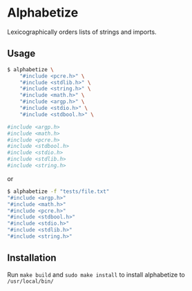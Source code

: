 # Alphabetize

Lexicographically orders lists of strings and imports.

## Usage

``` bash
$ alphabetize \
    "#include <pcre.h>" \
    "#include <stdlib.h>" \
    "#include <string.h>" \
    "#include <math.h>" \
    "#include <argp.h>" \
    "#include <stdio.h>" \
    "#include <stdbool.h>" \

#include <argp.h>
#include <math.h>
#include <pcre.h>
#include <stdbool.h>
#include <stdio.h>
#include <stdlib.h>
#include <string.h>
```

or

``` bash
$ alphabetize -f "tests/file.txt"
"#include <argp.h>"
"#include <math.h>"
"#include <pcre.h>"
"#include <stdbool.h>"
"#include <stdio.h>"
"#include <stdlib.h>"
"#include <string.h>"
```

## Installation

Run `make build` and `sudo make install` to install alphabetize to `/usr/local/bin/`
